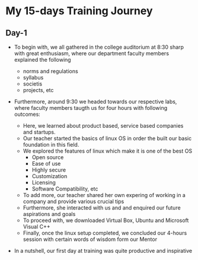 # My 15-days Training Journey
## Day-1
- To begin with, we all gathered in the college auditorium at 8:30 sharp with great enthusiasm, where our department faculty members explained the following
  - norms and regulations
  - syllabus
  - societis
  - projects, etc
    

- Furthermore, around 9:30 we headed towards our respective labs, where faculty members taugth us for four hours with following outcomes:
    - Here, we learned about product based, service based companies and startups.
    - Our teacher started the basics of linux OS in order the built our basic foundation in this field.
    - We explored the features of linux which make it is one of the best OS
        - Open source
        - Ease of use
        - Highly secure
        - Customization
        - Licensing
        - Software Compatibility, etc
    - To add more, our teacher shared her own expering of working in a company and provide various crucial tips
    - Furthermore, she interacted with us and and enquired our future aspirations and goals
    - To proceed with, we downloaded Virtual Box, Ubuntu and Microsoft Visual C++
    - Finally, once the linux setup completed, we concluded our 4-hours session with certain words of wisdom form our Mentor
- In a nutshell, our first day at training was quite productive and inspirative

